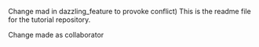 Change mad in dazzling_feature to provoke conflict) This is the readme file for the tutorial repository.

Change made as collaborator